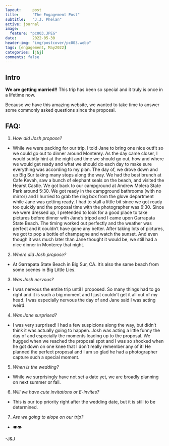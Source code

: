 ```yaml
---
layout:     post
title:      "The Engagement Post"
subtitle:   "J.J. Phelan"
active: journal
image:
  feature: "pc003.JPEG"
date:       2022-05-30
header-img: "img/postcover/pc003.webp"
tags: [engagement, May2022]
categories: [j&j]
comments: false
---
```


## Intro
**We are getting married!!** This trip has been so special and it truly is once in a lifetime now.

Because we have this amazing website, we wanted to take time to answer some commonly asked questions since the proposal.

## FAQ:

1. *How did Josh propose?*
  -  While we were packing for our trip, I told Jane to bring one nice outfit so we could go out to dinner around Monterey. As the day came closer, I would subtly hint at the night and time we should go out, how and where we would get ready and what we should do each day to make sure everything was according to my plan. The day of, we drove down and up Big Sur taking many stops along the way. We had the best brunch at Cafe Kevah, saw a bunch of elephant seals on the beach, and visited the Hearst Castle. We got back to our campground at Andrew Molera State Park around 5:30. We got ready in the campground bathrooms (with no mirror) and I hurried to grab the ring box from the glove department while Jane was getting ready. I had to stall a little bit since we got ready too quickly and the proposal time with the photographer was 6:30. Since we were dressed up, I pretended to look for a good place to take pictures before dinner with Jane’s tripod and I came upon Garrapata State Beach. The timing worked out perfectly and the weather was perfect and it couldn’t have gone any better. After taking lots of pictures, we got to pop a bottle of champagne and watch the sunset. And even though it was much later than Jane thought it would be, we still had a nice dinner in Monterey that night.

2. *Where did Josh propose?*
  - At Garrapata State Beach in Big Sur, CA. It’s also the same beach from some scenes in Big Little Lies.

3. *Was Josh nervous?*
  - I was nervous the entire trip until I proposed. So many things had to go right and it is such a big moment and I just couldn’t get it all out of my head. I was especially nervous the day of and Jane said I was acting weird.

4. *Was Jane surprised?*
  - I was very surprised! I had a few suspicions along the way, but didn’t think it was actually going to happen. Josh was acting a little funny the day of and especially the moments leading up to the proposal. We hugged when we reached the proposal spot and I was so shocked when he got down on one knee that I don’t really remember any of it! He planned the perfect proposal and I am so glad he had a photographer capture such a special moment.

5. *When is the wedding?*
  - While we surprisingly have not set a date yet, we are broadly planning on next summer or fall.

6. *Will we have cute invitations or E-invites?*
  - This is our top priority right after the wedding date, but it is still to be determined.

7. *Are we going to elope on our trip?*
  - 👁👁

-J&J